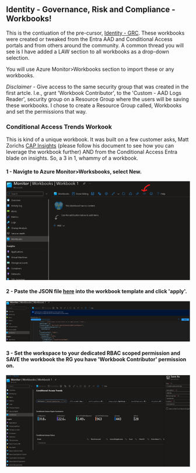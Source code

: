 ## Identity - Governance, Risk and Compliance - Workbooks! ##

This is the contiuation of the pre-cursor, [Identity - GRC](https://github.com/Cyberlorians/Articles/blob/main/IdentityGRC.md). These workbooks were created or tweaked from the Entra AAD and Conditional Access portals and from others around the community. A common thread you will see is I have added a LAW section to all workbooks as a drop-down selection. 

You will use Azure Monitor>Workbooks section to import these or any workbooks. 

*Disclaimer* - Give access to the same security group that was created in the first artcle. I.e., grant 'Workbook Contributor', to the 'Custom - AAD Logs Reader', security group on a Resource Group where the users will be saving these workbooks. I chose to create a Resource Group called, Workbooks and set the permissions that way. 

### Conditional Access Trends Workook ####

This is kind of a unique workbook. It was built on a few customer asks, Matt Zorichs [CAP Insights](https://learnsentinel.blog/2022/05/09/azure-ad-conditional-access-insights-auditing-with-microsoft-sentinel/) (please follow his document to see how you can leverage the workbook further) AND from the Conditional Access Entra blade on insights. So, a 3 in 1, whammy of a workbook. 

#### 1 - Navigte to Azure Monitor>Worksbooks, select New. 

![](https://github.com/Cyberlorians/uploadedimages/blob/main/customwbs1.png)

#### 2 - Paste the JSON file [here](https://github.com/Cyberlorians/Workbooks/blob/main/ConditionalAccessTrends.json) into the workbook template and click 'apply'.

![](https://github.com/Cyberlorians/uploadedimages/blob/main/customwbs2.png)

#### 3 - Set the workspace to your dedicated RBAC scoped permission and SAVE the workbook the RG you have 'Workbook Contributor' permission on.

![](https://github.com/Cyberlorians/uploadedimages/blob/main/customwbs3.png)


